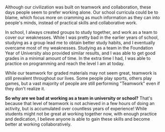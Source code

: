Although our civilization was built on teamwork and collaboration, these days people seem to prefer working alone. Our school curricula could be to blame, which focus more on cramming as much information as they can into people's minds, instead of practical skills and collaborative work.


In school, I always created groups to study together, and work as a team to cover our weaknesses. While I was pretty bad in the earlier years of school, studying as a group lead me to obtain better study habits, and I eventually overcame most of my weaknesses. Studying as a team in the Foundation Year of University also provided similar results, and I was able to get good grades in a minimal amount of time. In the extra time I had, I was able to practice on programming and reach the level I am at today.


While our teamwork for graded materials may not seem great, teamwork is still prevalent throughout our lives. Some people play sports, others play games, but a vast majority of people are still performing "Teamwork" even if they don't realize it.


**So why are we bad at working as a team in university or school?** That's because that level of teamwork is not achieved in a few hours of doing an activity, but is accumulated over countless years of experience! While students might not be great at working together now, with enough practice and dedication, I believe anyone is able to gain these skills and become better at working collaboratively.
